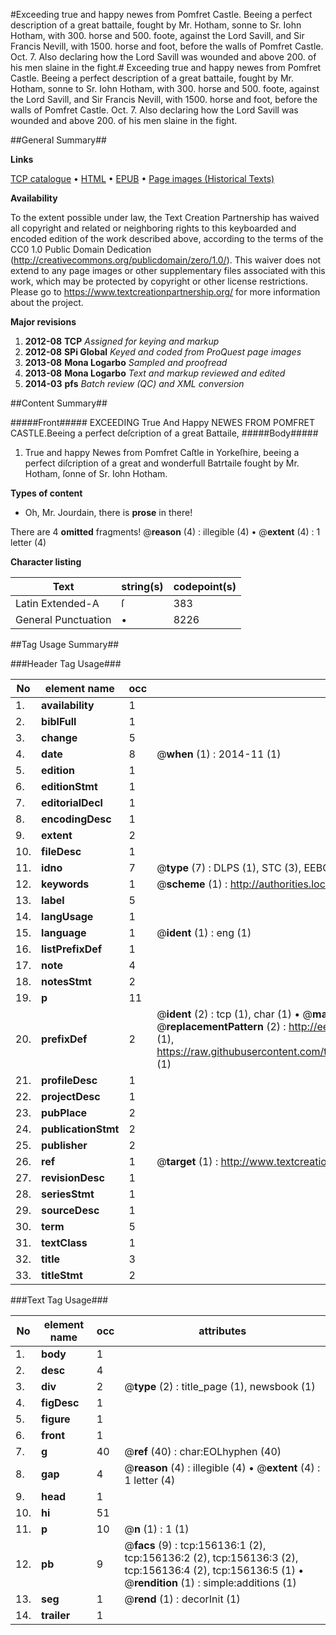 #Exceeding true and happy newes from Pomfret Castle. Beeing a perfect description of a great battaile, fought by Mr. Hotham, sonne to Sr. Iohn Hotham, with 300. horse and 500. foote, against the Lord Savill, and Sir Francis Nevill, with 1500. horse and foot, before the walls of Pomfret Castle. Oct. 7. Also declaring how the Lord Savill was wounded and above 200. of his men slaine in the fight.#
Exceeding true and happy newes from Pomfret Castle. Beeing a perfect description of a great battaile, fought by Mr. Hotham, sonne to Sr. Iohn Hotham, with 300. horse and 500. foote, against the Lord Savill, and Sir Francis Nevill, with 1500. horse and foot, before the walls of Pomfret Castle. Oct. 7. Also declaring how the Lord Savill was wounded and above 200. of his men slaine in the fight.

##General Summary##

**Links**

[TCP catalogue](http://www.ota.ox.ac.uk/tcp/)  • 
[HTML](http://tei.it.ox.ac.uk/tcp/Texts-HTML/free/A84/A84263.html)  • 
[EPUB](http://tei.it.ox.ac.uk/tcp/Texts-EPUB/free/A84/A84263.epub) • 
[Page images (Historical Texts)](https://historicaltexts.jisc.ac.uk/eebo-99871802e)

**Availability**

To the extent possible under law, the Text Creation Partnership has waived all copyright and related or neighboring rights to this keyboarded and encoded edition of the work described above, according to the terms of the CC0 1.0 Public Domain Dedication (http://creativecommons.org/publicdomain/zero/1.0/). This waiver does not extend to any page images or other supplementary files associated with this work, which may be protected by copyright or other license restrictions. Please go to https://www.textcreationpartnership.org/ for more information about the project.

**Major revisions**

1. __2012-08__ __TCP__ *Assigned for keying and markup*
1. __2012-08__ __SPi Global__ *Keyed and coded from ProQuest page images*
1. __2013-08__ __Mona Logarbo__ *Sampled and proofread*
1. __2013-08__ __Mona Logarbo__ *Text and markup reviewed and edited*
1. __2014-03__ __pfs__ *Batch review (QC) and XML conversion*

##Content Summary##

#####Front#####
EXCEEDING True And Happy NEWES FROM POMFRET CASTLE.Beeing a perfect deſcription of a great Battaile,
#####Body#####

1. True and happy Newes from Pomfret Caſtle in Yorkeſhire, beeing a perfect diſcription of a great and wonderfull Batrtaile fought by Mr. Hotham, ſonne of Sr. Iohn Hotham.

**Types of content**

  * Oh, Mr. Jourdain, there is **prose** in there!

There are 4 **omitted** fragments! 
 @__reason__ (4) : illegible (4)  •  @__extent__ (4) : 1 letter (4)

**Character listing**


|Text|string(s)|codepoint(s)|
|---|---|---|
|Latin Extended-A|ſ|383|
|General Punctuation|•|8226|

##Tag Usage Summary##

###Header Tag Usage###

|No|element name|occ|attributes|
|---|---|---|---|
|1.|__availability__|1||
|2.|__biblFull__|1||
|3.|__change__|5||
|4.|__date__|8| @__when__ (1) : 2014-11 (1)|
|5.|__edition__|1||
|6.|__editionStmt__|1||
|7.|__editorialDecl__|1||
|8.|__encodingDesc__|1||
|9.|__extent__|2||
|10.|__fileDesc__|1||
|11.|__idno__|7| @__type__ (7) : DLPS (1), STC (3), EEBO-CITATION (1), PROQUEST (1), VID (1)|
|12.|__keywords__|1| @__scheme__ (1) : http://authorities.loc.gov/ (1)|
|13.|__label__|5||
|14.|__langUsage__|1||
|15.|__language__|1| @__ident__ (1) : eng (1)|
|16.|__listPrefixDef__|1||
|17.|__note__|4||
|18.|__notesStmt__|2||
|19.|__p__|11||
|20.|__prefixDef__|2| @__ident__ (2) : tcp (1), char (1)  •  @__matchPattern__ (2) : ([0-9\-]+):([0-9IVX]+) (1), (.+) (1)  •  @__replacementPattern__ (2) : http://eebo.chadwyck.com/downloadtiff?vid=$1&page=$2 (1), https://raw.githubusercontent.com/textcreationpartnership/Texts/master/tcpchars.xml#$1 (1)|
|21.|__profileDesc__|1||
|22.|__projectDesc__|1||
|23.|__pubPlace__|2||
|24.|__publicationStmt__|2||
|25.|__publisher__|2||
|26.|__ref__|1| @__target__ (1) : http://www.textcreationpartnership.org/docs/. (1)|
|27.|__revisionDesc__|1||
|28.|__seriesStmt__|1||
|29.|__sourceDesc__|1||
|30.|__term__|5||
|31.|__textClass__|1||
|32.|__title__|3||
|33.|__titleStmt__|2||


###Text Tag Usage###

|No|element name|occ|attributes|
|---|---|---|---|
|1.|__body__|1||
|2.|__desc__|4||
|3.|__div__|2| @__type__ (2) : title_page (1), newsbook (1)|
|4.|__figDesc__|1||
|5.|__figure__|1||
|6.|__front__|1||
|7.|__g__|40| @__ref__ (40) : char:EOLhyphen (40)|
|8.|__gap__|4| @__reason__ (4) : illegible (4)  •  @__extent__ (4) : 1 letter (4)|
|9.|__head__|1||
|10.|__hi__|51||
|11.|__p__|10| @__n__ (1) : 1 (1)|
|12.|__pb__|9| @__facs__ (9) : tcp:156136:1 (2), tcp:156136:2 (2), tcp:156136:3 (2), tcp:156136:4 (2), tcp:156136:5 (1)  •  @__rendition__ (1) : simple:additions (1)|
|13.|__seg__|1| @__rend__ (1) : decorInit (1)|
|14.|__trailer__|1||
